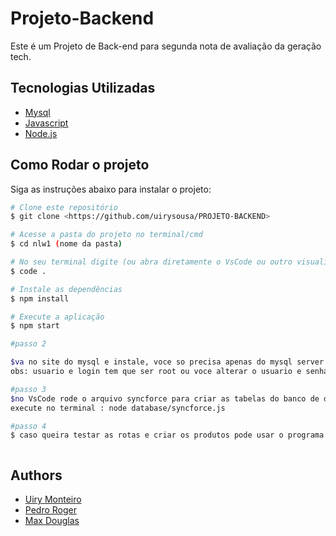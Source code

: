 
# Projeto-Backend

Este é um Projeto de Back-end  para segunda nota de avaliação da geração tech.




## Tecnologias Utilizadas

 - [Mysql](https://www.mysql.com)
 - [Javascript](https://developer.mozilla.org/pt-BR/docs/Web/JavaScript)
 - [Node.js](<https://nodejs.org/en/>)
 


## Como Rodar o projeto

Siga as instruções abaixo para instalar o projeto:

```bash
# Clone este repositório
$ git clone <https://github.com/uirysousa/PROJETO-BACKEND>

# Acesse a pasta do projeto no terminal/cmd
$ cd nlw1 (nome da pasta)

# No seu terminal digite (ou abra diretamente o VsCode ou outro visualizador de codigo)
$ code .

# Instale as dependências
$ npm install

# Execute a aplicação
$ npm start

#passo 2 

$va no site do mysql e instale, voce so precisa apenas do mysql server e o workbench;
obs: usuario e login tem que ser root ou voce alterar o usuario e senha e coloca o mesmo do seu mysql no arquivo database.js

#passo 3
$no VsCode rode o arquivo syncforce para criar as tabelas do banco de dados 
execute no terminal : node database/syncforce.js

#passo 4 
$ caso queira testar as rotas e criar os produtos pode usar o programa insomnia ou postman 



```


    
## Authors

- [Uiry Monteiro](https://github.com/uirysousa)
- [Pedro Roger](https://github.com/Pedro-Roger)
- [Max Douglas](https://github.com/Douglasdrok)

